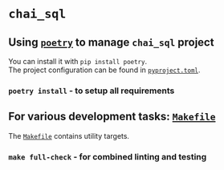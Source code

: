 # `chai_sql`

## Using [`poetry`](https://python-poetry.org/) to manage `chai_sql` project

You can install it with `pip install poetry`.  
The project configuration can be found in [`pyproject.toml`](./pyproject.toml).

### `poetry install` - to setup all requirements

## For various development tasks: [`Makefile`](./Makefile)

The [`Makefile`](./Makefile) contains utility targets.

### `make full-check` - for combined linting and testing
